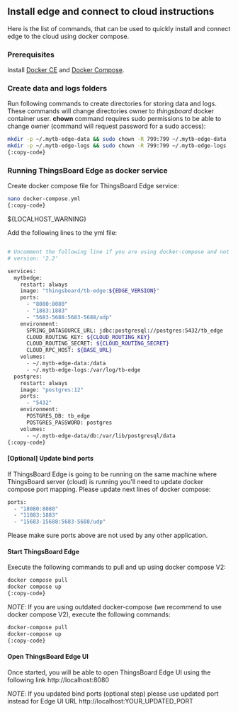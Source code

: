 ## Install edge and connect to cloud instructions

Here is the list of commands, that can be used to quickly install and connect edge to the cloud using docker compose.

### Prerequisites

Install <a href="https://docs.docker.com/engine/install/" target="_blank"> Docker CE</a> and <a href="https://docs.docker.com/compose/install/" target="_blank"> Docker Compose</a>.

### Create data and logs folders

Run following commands to create directories for storing data and logs. These commands will change directories owner to *thingsboard* docker container user. 
**chown** command requires sudo permissions to be able to change owner (command will request password for a sudo access):

```bash
mkdir -p ~/.mytb-edge-data && sudo chown -R 799:799 ~/.mytb-edge-data
mkdir -p ~/.mytb-edge-logs && sudo chown -R 799:799 ~/.mytb-edge-logs
{:copy-code}
```

### Running ThingsBoard Edge as docker service

Create docker compose file for ThingsBoard Edge service:

```bash
nano docker-compose.yml
{:copy-code}
```

${LOCALHOST_WARNING}

Add the following lines to the yml file:

```bash

# Uncomment the following line if you are using docker-compose and not docker compose V2
# version: '2.2'

services:
  mytbedge:
    restart: always
    image: "thingsboard/tb-edge:${EDGE_VERSION}"
    ports:
      - "8080:8080"
      - "1883:1883"
      - "5683-5688:5683-5688/udp"
    environment:
      SPRING_DATASOURCE_URL: jdbc:postgresql://postgres:5432/tb_edge
      CLOUD_ROUTING_KEY: ${CLOUD_ROUTING_KEY}
      CLOUD_ROUTING_SECRET: ${CLOUD_ROUTING_SECRET}
      CLOUD_RPC_HOST: ${BASE_URL}
    volumes:
      - ~/.mytb-edge-data:/data
      - ~/.mytb-edge-logs:/var/log/tb-edge
  postgres:
    restart: always
    image: "postgres:12"
    ports:
      - "5432"
    environment:
      POSTGRES_DB: tb_edge
      POSTGRES_PASSWORD: postgres
    volumes:
      - ~/.mytb-edge-data/db:/var/lib/postgresql/data
{:copy-code}
```

#### [Optional] Update bind ports 
If ThingsBoard Edge is going to be running on the same machine where ThingsBoard server (cloud) is running you'll need to update docker compose port mapping.
Please update next lines of docker compose:

```bash
ports:
  - "18080:8080"
  - "11883:1883"
  - "15683-15688:5683-5688/udp"
```
Please make sure ports above are not used by any other application.

#### Start ThingsBoard Edge
Execute the following commands to pull and up using docker compose V2:

```bash
docker compose pull
docker compose up
{:copy-code}
```

*NOTE*: If you are using outdated docker-compose (we recommend to use docker compose V2), execute the following commands:

```bash
docker-compose pull
docker-compose up
{:copy-code}
```

#### Open ThingsBoard Edge UI

Once started, you will be able to open ThingsBoard Edge UI using the following link http://localhost:8080

*NOTE*: If you updated bind ports (optional step) please use updated port instead for Edge UI URL
http://localhost:YOUR_UPDATED_PORT
